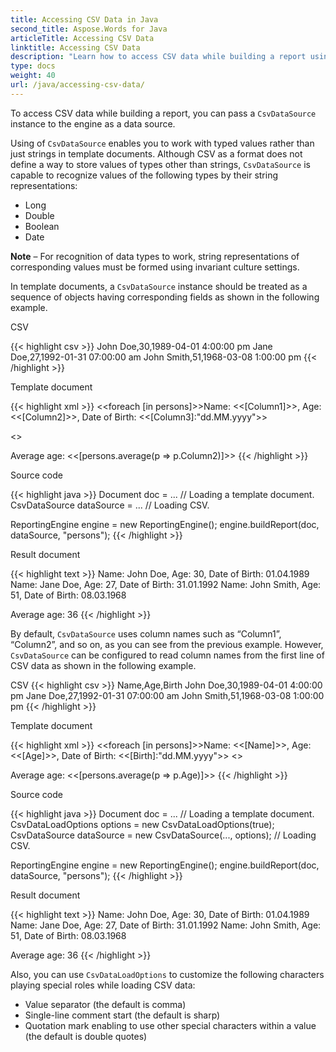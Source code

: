 ```yaml
---
title: Accessing CSV Data in Java
second_title: Aspose.Words for Java
articleTitle: Accessing CSV Data
linktitle: Accessing CSV Data
description: "Learn how to access CSV data while building a report using LINQ in Java."
type: docs
weight: 40
url: /java/accessing-csv-data/
---
```


To access CSV data while building a report, you can pass a `CsvDataSource` instance to the engine as a data source.

Using of `CsvDataSource` enables you to work with typed values rather than just strings in template documents. Although CSV as a format does not define a way to store values of types other than strings, `CsvDataSource` is capable to recognize values of the following types by their string representations:

- Long
- Double
- Boolean
- Date

**Note** – For recognition of data types to work, string representations of corresponding values must be formed using invariant culture settings.

In template documents, a `CsvDataSource` instance should be treated as a sequence of objects having corresponding fields as shown in the following example.

CSV

{{< highlight csv >}}
John Doe,30,1989-04-01 4:00:00 pm
Jane Doe,27,1992-01-31 07:00:00 am
John Smith,51,1968-03-08 1:00:00 pm
{{< /highlight >}}

Template document

{{< highlight xml >}}
<<foreach [in persons]>>Name: <<[Column1]>>, Age: <<[Column2]>>, Date of Birth: <<[Column3]:"dd.MM.yyyy">>

<</foreach>>

Average age: <<[persons.average(p => p.Column2)]>>
{{< /highlight >}}

Source code

{{< highlight java >}}
Document doc = ...             // Loading a template document.
CsvDataSource dataSource = ... // Loading CSV.

ReportingEngine engine = new ReportingEngine();
engine.buildReport(doc, dataSource, "persons");
{{< /highlight >}}

Result document

{{< highlight text >}}
Name: John Doe, Age: 30, Date of Birth: 01.04.1989
Name: Jane Doe, Age: 27, Date of Birth: 31.01.1992
Name: John Smith, Age: 51, Date of Birth: 08.03.1968

Average age: 36
{{< /highlight >}}

By default, `CsvDataSource` uses column names such as “Column1”, “Column2”, and so on, as you can see from the previous example. However, `CsvDataSource` can be configured to read column names from the first line of CSV data as shown in the following example.

CSV
{{< highlight csv >}}
Name,Age,Birth
John Doe,30,1989-04-01 4:00:00 pm
Jane Doe,27,1992-01-31 07:00:00 am
John Smith,51,1968-03-08 1:00:00 pm
{{< /highlight >}}

Template document

{{< highlight xml >}}
<<foreach [in persons]>>Name: <<[Name]>>, Age: <<[Age]>>, Date of Birth: <<[Birth]:"dd.MM.yyyy">>
<</foreach>>

Average age: <<[persons.average(p => p.Age)]>>
{{< /highlight >}}

Source code

{{< highlight java >}}
Document doc = ... // Loading a template document.
CsvDataLoadOptions options = new CsvDataLoadOptions(true);
CsvDataSource dataSource = new CsvDataSource(..., options); // Loading CSV.

ReportingEngine engine = new ReportingEngine();
engine.buildReport(doc, dataSource, "persons");
{{< /highlight >}}

Result document

{{< highlight text >}}
Name: John Doe, Age: 30, Date of Birth: 01.04.1989
Name: Jane Doe, Age: 27, Date of Birth: 31.01.1992
Name: John Smith, Age: 51, Date of Birth: 08.03.1968

Average age: 36
{{< /highlight >}}

Also, you can use `CsvDataLoadOptions` to customize the following characters playing special roles while loading CSV data:

- Value separator (the default is comma)
- Single-line comment start (the default is sharp)
- Quotation mark enabling to use other special characters within a value (the default is double quotes)